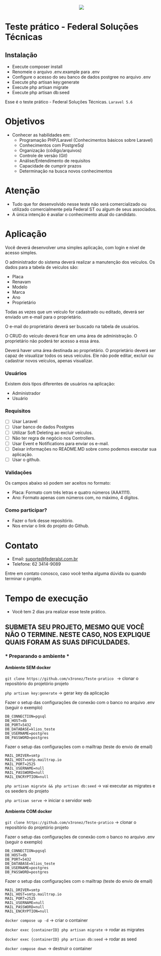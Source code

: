 <p align="center"><img src="http://site.federalst.com.br/fsmail.jpg"></p>

# Teste prático - Federal Soluções Técnicas

## Instalação

* Execute composer install
* Renomeie o arquivo .env.example para .env
* Configure o acesso do seu banco de dados postgree no arquivo .env
* Execute php artisan key:generate
* Execute php artisan migrate
* Execute php artisan db:seed

Esse é o teste prático - Federal Soluções Técnicas.
`Laravel 5.6`

# Objetivos

- Conhecer as habilidades em:
    - Programação PHP/Laravel (Conhecimentos básicos sobre Laravel)
    - Conhecimentos com PostgreSql
    - Organização (código/arquivos)
    - Controle de versão (Git)
    - Análise/Entendimento de requisitos
    - Capacidade de cumprir prazos
    - Determinação na busca novos conhecimentos

# Atenção

- Tudo que for desenvolvido nesse teste não será comercializado ou utilizado comercialmente pela Federal ST ou algum de
  seus associados.
- A única intenção é avaliar o conhecimento atual do candidato.

# Aplicação

Você deverá desenvolver uma simples aplicação, com login e nível de acesso simples.

O administrador do sistema deverá realizar a manutenção dos veículos. Os dados para a tabela de veículos são:

- Placa
- Renavam
- Modelo
- Marca
- Ano
- Proprietário

Todas as vezes que um veículo for cadastrado ou editado, deverá ser enviado um e-mail para o proprietário.

O e-mail do proprietário deverá ser buscado na tabela de usuários.

O CRUD do veículo deverá ficar em uma área de administração. O proprietário não poderá ter acesso a essa área.

Deverá haver uma área destinada ao proprietário. O proprietário deverá ser capaz de visualizar todos os seus veículos.
Ele não pode editar, excluir ou cadastrar novos veículos, apenas visualizar.

### Usuários

Existem dois tipos diferentes de usuários na aplicação:

- Administrador
- Usuário

### Requisitos

- [ ] Usar Laravel
- [ ] Usar banco de dados Postgres
- [ ] Utilizar Soft Deleting ao excluir veículos.
- [ ] Não ter regra de negócio nos Controllers.
- [ ] Usar Event e Notifications para enviar os e-mail.
- [ ] Deixar informações no README.MD sobre como podemos executar sua aplicação.
- [ ] Usar o github.

### Validações

Os campos abaixo só podem ser aceitos no formato:

- Placa: Formato com três letras e quatro números (AAA1111).
- Ano: Formato apenas com números com, no máximo, 4 dígitos.

### Como participar?

- Fazer o fork desse repositório.
- Nos enviar o link do projeto do Github.

[//]: # (#### Dicas após baixar o projeto:)

[//]: # (- Rode as migrations.)

[//]: # (- Rode as seeders.)

[//]: # (- Esteja atento aos usuários padrões contidos na Seeder.)

[//]: # (- A senha dos usuários é 'secret'.)

# Contato

- Email: suporte@federalst.com.br
- Telefone: 62 3414-9089

Entre em contato conosco, caso você tenha alguma dúvida ou quando terminar o projeto.

# Tempo de execução

- Você tem 2 dias pra realizar esse teste prático.

## SUBMETA SEU PROJETO, MESMO QUE VOCÊ NÃO O TERMINE. NESTE CASO, NOS EXPLIQUE QUAIS FORAM AS SUAS DIFICULDADES.

###                         * Preparando o ambiente *

#### Ambiente SEM docker

`git clone https://github.com/v3ronez/Teste-pratico ` -> clonar o repositório do projetório projeto

`php artisan key:generate` -> gerar key da aplicação

Fazer o setup das configurações de conexão com o banco no arquivo .env (seguir o exemplo)

```
DB_CONNECTION=pgsql
DB_HOST=db
DB_PORT=5432
DB_DATABASE=klios_teste
DB_USERNAME=postgres
DB_PASSWORD=postgres
```

Fazer o setup das configurações com o mailtrap (teste do envio de email)

```
MAIL_DRIVER=smtp
MAIL_HOST=smtp.mailtrap.io
MAIL_PORT=2525
MAIL_USERNAME=null
MAIL_PASSWORD=null
MAIL_ENCRYPTION=null
```

`php artisan migrate && php artisan db:seed` -> vai executar as migrates e os seeders do projeto

`php artisan serve` -> iniciar o servidor web

#### Ambiente COM docker

`git clone https://github.com/v3ronez/Teste-pratico` -> clonar o repositório do projetório projeto

Fazer o setup das configurações de conexão com o banco no arquivo .env (seguir o exemplo)

```
DB_CONNECTION=pgsql
DB_HOST=db
DB_PORT=5432
DB_DATABASE=klios_teste
DB_USERNAME=postgres
DB_PASSWORD=postgres
```

Fazer o setup das configurações com o mailtrap (teste do envio de email)

```
MAIL_DRIVER=smtp
MAIL_HOST=smtp.mailtrap.io
MAIL_PORT=2525
MAIL_USERNAME=null
MAIL_PASSWORD=null
MAIL_ENCRYPTION=null
```

`docker compose up -d` -> criar o container

`docker exec {containerID} php artisan migrate` -> rodar as migrates

`docker exec {containerID} php artisan db:seed` -> rodar as seed

`docker compose down` -> destruir o container
